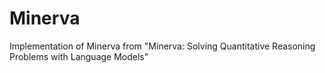 # Minerva
Implementation of Minerva from "Minerva: Solving Quantitative Reasoning Problems with Language Models"
